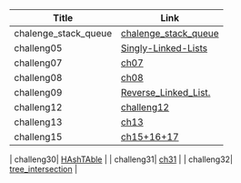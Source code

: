 | Title      | Link |
| -----------| ----------- |
| chalenge_stack_queue| [chalenge_stack_queue](./chalenge_stack_queue/)       |
| challeng05| [Singly-Linked-Lists](./challeng05/Singly-Linked-Lists/linkedlist/chalenge_stack_queue)       |
| challeng07| [ch07](./challeng07/)       |
| challeng08| [ch08](./challeng08/)       |
| challeng09| [Reverse_Linked_List.](./challenge09/Reverse_Linked_List./Reverse_Linked_List.py)       |
| challeng12| [challeng12](./challenge12/stack_queue_animal_shelter/ch07)       |
| challeng13| [ch13](./challenge13/stack_queue_brackets)       |
| challeng15| [ch15+16+17](./challenge15/Binary_Tree_and_BST/)       |

| challeng30| [HAshTAble](./challenge30/HashTable)       |
| challeng31| [ch31](./challenge31/hashmap_repeated_word/hashmap_repeated_word.py)       |
| challeng32| [tree_intersection](./challenge32/tree_intersection/tree_intersection.py)       |





